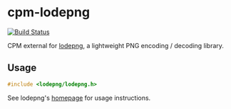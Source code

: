 cpm-lodepng
===========

[![Build Status](https://travis-ci.org/iauns/cpm-lodepng.png)](https://travis-ci.org/iauns/cpm-lodepng)

CPM external for [lodepng](http://lodev.org/lodepng), a lightweight PNG encoding / decoding library.

Usage
-----

```c++
#include <lodepng/lodepng.h>
```

See lodepng's [homepage](http://lodev.org/lodepng) for usage instructions.
